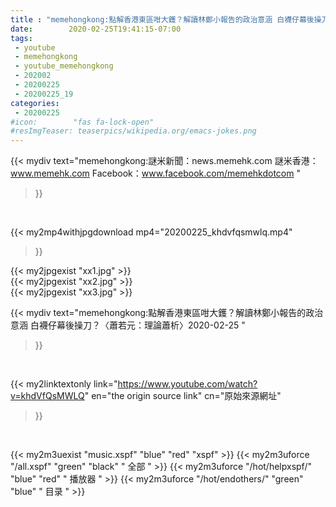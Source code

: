 ```yaml
---
title : "memehongkong:點解香港東區咁大鑊？解讀林鄭小報告的政治意涵 白襪仔幕後操刀？〈蕭若元：理論蕭析〉2020-02-25 "
date:        2020-02-25T19:41:15-07:00
tags:
 - youtube
 - memehongkong
 - youtube_memehongkong
 - 202002
 - 20200225
 - 20200225_19
categories:
 - 20200225
#icon:        "fas fa-lock-open"
#resImgTeaser: teaserpics/wikipedia.org/emacs-jokes.png
---
```


{{< mydiv text="memehongkong:謎米新聞：news.memehk.com 謎米香港： www.memehk.com Facebook：www.facebook.com/memehkdotcom "
>}}
<br>


{{< my2mp4withjpgdownload mp4="20200225_khdvfqsmwlq.mp4"
>}}

{{< my2jpgexist "xx1.jpg" >}}<br>
{{< my2jpgexist "xx2.jpg" >}}<br>
{{< my2jpgexist "xx3.jpg" >}}<br>



{{< mydiv text="memehongkong:點解香港東區咁大鑊？解讀林鄭小報告的政治意涵 白襪仔幕後操刀？〈蕭若元：理論蕭析〉2020-02-25 "
>}}
<br>

{{< my2linktextonly link="https://www.youtube.com/watch?v=khdVfQsMWLQ"
en="the origin source link" cn="原始來源網址"
>}}


<br>

{{< my2m3uexist "music.xspf"        "blue"   "red"    "xspf" >}} {{< my2m3uforce "/all.xspf"         "green"  "black"  " 全部 " >}} {{< my2m3uforce "/hot/helpxspf/"    "blue"   "red"    " 播放器 " >}} {{< my2m3uforce "/hot/endothers/"   "green"  "blue"   " 目录 " >}} 
